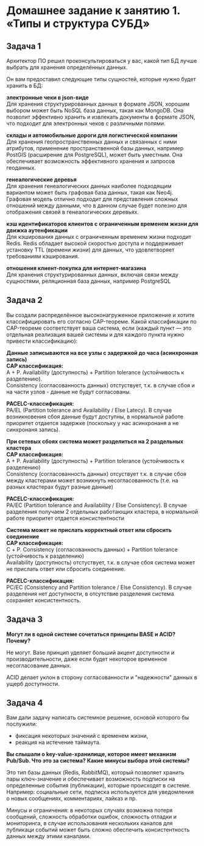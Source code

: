 # Домашнее задание к занятию 1. «Типы и структура СУБД»## Задача 1Архитектор ПО решил проконсультироваться у вас, какой тип БД лучше выбрать для хранения определённых данных.Он вам предоставил следующие типы сущностей, которые нужно будет хранить в БД:**электронные чеки в json-виде** <br>
Для хранения структурированных данных в формате JSON, хорошим выбором может быть NoSQL база данных, такая как MongoDB. Она позволит эффективно хранить и извлекать документы в формате JSON, что подходит для электронных чеков с различными полями.
**склады и автомобильные дороги для логистической компании**<br>
Для хранения геопространственных данных и связанных с ними атрибутов, применение пространственной базы данных, например PostGIS (расширение для PostgreSQL), может быть уместным. Она обеспечивает возможность эффективного хранения и запросов геоданных.**генеалогические деревья**<br>
Для хранения генеалогических данных наиболее подходящим вариантом может быть графовая база данных, такая как Neo4j. Графовая модель отлично подходит для представления сложных отношений между данными, что в данном случае будет полезно для отображения связей в генеалогических деревьях.**кэш идентификаторов клиентов с ограниченным временем жизни для 
движка аутенфикации**<br>
Для кэширования данных с ограниченным временем жизни подходит Redis. Redis обладает высокой скоростью доступа и поддерживает установку TTL (времени жизни) для данных, что удовлетворяет требованиям кэширования.**отношения клиент-покупка для интернет-магазина** <br>
Для хранения структурированных данных, включая связи между сущностями, реляционная база данных, например PostgreSQL## Задача 2Вы создали распределённое высоконагруженное приложение и хотите классифицировать его согласно CAP-теореме. Какой классификации по CAP-теореме соответствует ваша система, если (каждый пункт — это отдельная реализация вашей системы и для каждого пункта нужно привести классификацию):**Данные записываются на все узлы с задержкой до часа (асинхронная запись)** <br>
**CAP классификация:** <br>A + P. Availability (доступность) + Partition tolerance (устойчивость к разделению). <br>
Consistency (согласованность данных) отстуствует, т.к. в случае сбоя и на части узлов - данные не будут согласованы.

**PACELC-классификация:** <br>
PA/EL (Partition tolerance and Availability / Else Latecy). В случае возникновения сбоя данные будут доступны, в нормальной работе приоритет отдается задержке (поскольку у нас асинхронаня а не синхронаня запись).**При сетевых сбоях система может разделиться на 2 раздельных кластера**<br>
**CAP классификация:** <br>A + P. Availability (доступность) + Partition tolerance (устойчивость к разделению) <br>
Consistency (согласованность данных) отсуствует т.к. в случае сбоя между кластерами может возникнуть несогласованность (т.е. на разных кластерах будут разные данные)

**PACELC-классификация:** <br>
PA/EC (Partition tolerance and Availability / Else Consistency). В случае разделения получаем 2 отдельных работающих кластера, в нормальной работе приоритет отдается консистентности**Система может не прислать корректный ответ или сбросить соединение**<br>
**CAP классификация:** <br>
С + P. Consistency (согласованность данных) + Partition tolerance (устойчивость к разделению) <br>
Availability (доступность) отстуствует, т.к. в случае сбоя система может не прислать ответ или сбросить соединение.

**PACELC-классификация:** <br>PC/EС (Consistency and Partition tolerance / Else Consistency).
В случае разделения нет доступности, в отсутствие разделения система сохраняет консистентность.## Задача 3**Могут ли в одной системе сочетаться принципы BASE и ACID? Почему?**

Не могут. 
Base принцип уделяет больший акцент доступности и производительности, даже если будет некоторое временное несогласование данных.

ACID делает уклон в сторону согласованности и "надежности" данных в ущерб доступности.## Задача 4Вам дали задачу написать системное решение, основой которого бы послужили:- фиксация некоторых значений с временем жизни,- реакция на истечение таймаута.**Вы слышали о key-value-хранилище, которое имеет механизм Pub/Sub. Что это за система? Какие минусы выбора этой системы?**Это тип базы данных (Redis, RabbitMQ), который позволяет хранить пары ключ-значение и обеспечивает возможность подписки на определенные события (публикации), которые происходят в системе.
Например: социальные сети, подписка используется для уведомления о новых сообщениях, комментариях, лайказ и пр.

Минусы и ограничения: в некоторых случаях возможна потеря сообщений, сложность обработки ошибок, сложность отладки и мониторинга, в случае использования нескольких каналов для публикаци событий может быть сложно обеспечить консистентность данных между этими каналами.
